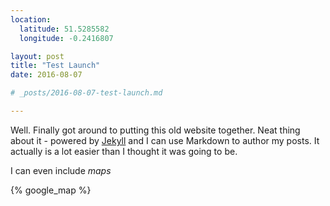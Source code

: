 ```yaml
---
location:
  latitude: 51.5285582
  longitude: -0.2416807

layout: post
title: "Test Launch"
date: 2016-08-07

# _posts/2016-08-07-test-launch.md

---
```


Well. Finally got around to putting this old website together. Neat thing about it - powered by [Jekyll](http://jekyllrb.com) and I can use Markdown to author my posts. It actually is a lot easier than I thought it was going to be.

I can even include _maps_

{% google_map %}
